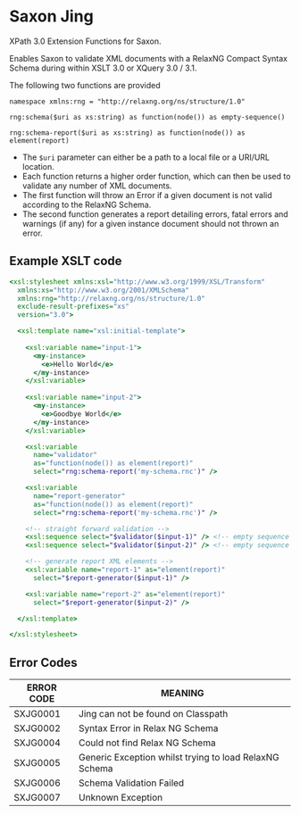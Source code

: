 # Saxon Jing

XPath 3.0 Extension Functions for Saxon.

Enables Saxon to validate XML documents with a RelaxNG Compact Syntax Schema during within XSLT 3.0 or XQuery 3.0 / 3.1.

The following two functions are provided

```
namespace xmlns:rng = "http://relaxng.org/ns/structure/1.0"

rng:schema($uri as xs:string) as function(node()) as empty-sequence()

rng:schema-report($uri as xs:string) as function(node()) as element(report)
```

* The `$uri` parameter can either be a path to a local file or a URI/URL location.
* Each function returns a higher order function, which can then be used to validate any number of XML documents.
* The first function will throw an Error if a given document is not valid according to the RelaxNG Schema.
* The second function generates a report detailing errors, fatal errors and warnings (if any) for a given instance document should not thrown an error.

## Example XSLT code

```xslt
<xsl:stylesheet xmlns:xsl="http://www.w3.org/1999/XSL/Transform"
  xmlns:xs="http://www.w3.org/2001/XMLSchema"
  xmlns:rng="http://relaxng.org/ns/structure/1.0"
  exclude-result-prefixes="xs"
  version="3.0">

  <xsl:template name="xsl:initial-template">
    
    <xsl:variable name="input-1">
      <my-instance>
        <e>Hello World</e>
      </my-instance>
    </xsl:variable>
    
    <xsl:variable name="input-2">
      <my-instance>
        <e>Goodbye World</e>
      </my-instance>
    </xsl:variable>

    <xsl:variable
      name="validator"
      as="function(node()) as element(report)"
      select="rng:schema-report('my-schema.rnc')" />

    <xsl:variable
      name="report-generator"
      as="function(node()) as element(report)"
      select="rng:schema-report('my-schema.rnc')" />

	<!-- straight forward validation -->    
    <xsl:sequence select="$validator($input-1)" /> <!-- empty sequence -->
    <xsl:sequence select="$validator($input-2)" /> <!-- empty sequence -->

	<!-- generate report XML elements -->
    <xsl:variable name="report-1" as="element(report)"
      select="$report-generator($input-1)" />

    <xsl:variable name="report-2" as="element(report)"
      select="$report-generator($input-2)" />

  </xsl:template>

</xsl:stylesheet>
```

## Error Codes


| ERROR CODE | MEANING                                                |
|------------|--------------------------------------------------------|
| SXJG0001   | Jing can not be found on Classpath                     |
| SXJG0002   | Syntax Error in Relax NG Schema                        |
| SXJG0004   | Could not find Relax NG Schema                         |
| SXJG0005   | Generic Exception whilst trying to load RelaxNG Schema |
| SXJG0006   | Schema Validation Failed                               |
| SXJG0007   | Unknown Exception                                      |
